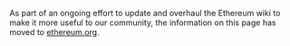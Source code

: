 As part of an ongoing effort to update and overhaul the Ethereum wiki to make it more useful to our community, the information on this page has moved to [ethereum.org](https://ethereum.org).